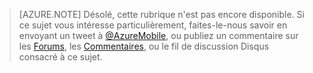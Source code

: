 ﻿>[AZURE.NOTE] Désolé, cette rubrique n'est pas encore disponible. Si ce sujet vous intéresse particulièrement, faites-le-nous savoir en envoyant un tweet à [@AzureMobile](https://twitter.com/AzureMobile), ou publiez un commentaire sur les [Forums](http://social.msdn.microsoft.com/Forums/windowsazure/en-US/home?forum=azuremobile), les [Commentaires](http://feedback.azure.com/forums/216254-mobile-services), ou le fil de discussion Disqus consacré à ce sujet.<!--HONumber=42-->
